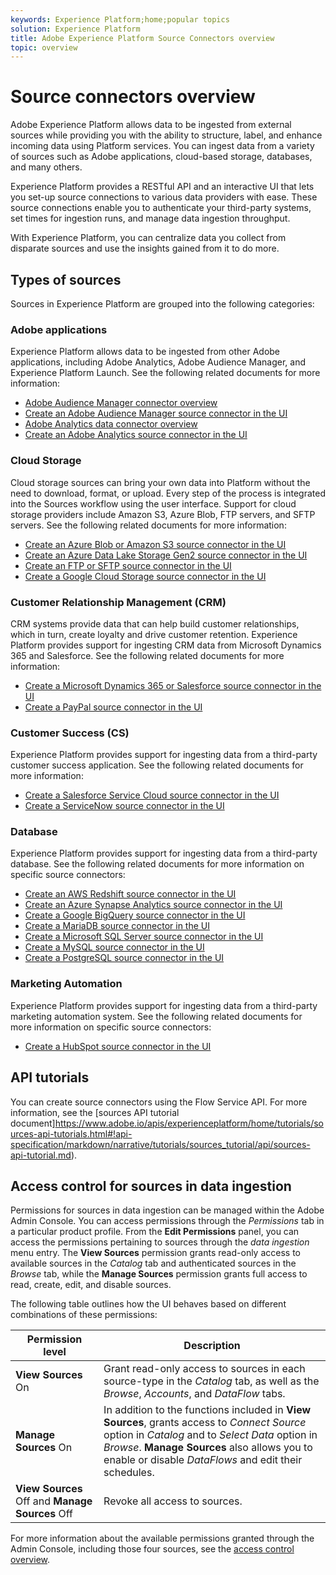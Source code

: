 ```yaml
---
keywords: Experience Platform;home;popular topics
solution: Experience Platform
title: Adobe Experience Platform Source Connectors overview
topic: overview
---
```


# Source connectors overview

Adobe Experience Platform allows data to be ingested from external sources while providing you with the ability to structure, label, and enhance incoming data using Platform services. You can ingest data from a variety of sources such as Adobe applications, cloud-based storage, databases, and many others.

Experience Platform provides a RESTful API and an interactive UI that lets you set-up source connections to various data providers with ease. These source connections enable you to authenticate your third-party systems, set times for ingestion runs, and manage data ingestion throughput.

With Experience Platform, you can centralize data you collect from disparate sources and use the insights gained from it to do more.

## Types of sources

Sources in Experience Platform are grouped into the following categories:

### Adobe applications

Experience Platform allows data to be ingested from other Adobe applications, including Adobe Analytics, Adobe Audience Manager, and Experience Platform Launch. See the following related documents for more information:

- [Adobe Audience Manager connector overview](./ui/adobe-applications/audience-manager.md)
- [Create an Adobe Audience Manager source connector in the UI](https://www.adobe.io/apis/experienceplatform/home/tutorials/sources-ui-tutorials.html#!api-specification/markdown/narrative/tutorials/sources_tutorial/ui/adobe-applications/aam-ui-tutorial.md)
- [Adobe Analytics data connector overview](./ui/adobe-applications/analytics.md)
- [Create an Adobe Analytics source connector in the UI](https://www.adobe.io/apis/experienceplatform/home/tutorials/sources-ui-tutorials.html#!api-specification/markdown/narrative/tutorials/sources_tutorial/ui/adobe-applications/adobe-analytics-ui-tutorial.md)

### Cloud Storage

Cloud storage sources can bring your own data into Platform without the need to download, format, or upload. Every step of the process is integrated into the Sources workflow using the user interface. Support for cloud storage providers include Amazon S3, Azure Blob, FTP servers, and SFTP servers. See the following related documents for more information:

- [Create an Azure Blob or Amazon S3 source connector in the UI](https://www.adobe.io/apis/experienceplatform/home/tutorials/sources-ui-tutorials.html#!api-specification/markdown/narrative/tutorials/sources_tutorial/ui/cloud-storages/amazon-s3-ui-tutorial.md)
- [Create an Azure Data Lake Storage Gen2 source connector in the UI](https://www.adobe.io/apis/experienceplatform/home/tutorials/sources-ui-tutorials.html#!api-specification/markdown/narrative/tutorials/sources_tutorial/ui/cloud-storages/adls-gen2-ui-tutorial.md)
- [Create an FTP or SFTP source connector in the UI](https://www.adobe.io/apis/experienceplatform/home/tutorials/sources-ui-tutorials.html#!api-specification/markdown/narrative/tutorials/sources_tutorial/ui/cloud-storages/ftp-sftp-ui-tutorial.md)
- [Create a Google Cloud Storage source connector in the UI](https://www.adobe.io/apis/experienceplatform/home/tutorials/sources-ui-tutorials.html#!api-specification/markdown/narrative/tutorials/sources_tutorial/ui/cloud-storages/google-cloud-storage-ui-tutorial.md)

### Customer Relationship Management (CRM)

CRM systems provide data that can help build customer relationships, which in turn, create loyalty and drive customer retention. Experience Platform provides support for ingesting CRM data from Microsoft Dynamics 365 and Salesforce. See the following related documents for more information:

- [Create a Microsoft Dynamics 365 or Salesforce source connector in the UI](https://www.adobe.io/apis/experienceplatform/home/tutorials/sources-ui-tutorials.html#!api-specification/markdown/narrative/tutorials/sources_tutorial/ui/crm/dynamics-salesforce-ui-tutorial.md)
- [Create a PayPal source connector in the UI](https://www.adobe.io/apis/experienceplatform/home/tutorials/sources-ui-tutorials.html#!api-specification/markdown/narrative/tutorials/sources_tutorial/ui/crm/paypal-tutorial.md)

### Customer Success (CS)

Experience Platform provides support for ingesting data from a third-party customer success application. See the following related documents for more information:

- [Create a Salesforce Service Cloud source connector in the UI](https://www.adobe.io/apis/experienceplatform/home/tutorials/sources-ui-tutorials.html#!api-specification/markdown/narrative/tutorials/sources_tutorial/ui/customer-success/salesforce-service-cloud-tutorial.md)
- [Create a ServiceNow source connector in the UI](https://www.adobe.io/apis/experienceplatform/home/tutorials/sources-ui-tutorials.html#!api-specification/markdown/narrative/tutorials/sources_tutorial/ui/customer-success/servicenow-ui-tutorial.md)

### Database

Experience Platform provides support for ingesting data from a third-party database. See the following related documents for more information on specific source connectors:

-   [Create an AWS Redshift source connector in the UI](https://www.adobe.io/apis/experienceplatform/home/tutorials/sources-ui-tutorials.html#!api-specification/markdown/narrative/tutorials/sources_tutorial/ui/databases/amazon-redshift-ui-tutorial.md)
-   [Create an Azure Synapse Analytics source connector in the UI](https://www.adobe.io/apis/experienceplatform/home/tutorials/sources-ui-tutorials.html#!api-specification/markdown/narrative/tutorials/sources_tutorial/ui/databases/azure-synapse-analytics-ui-tutorial.md)
-   [Create a Google BigQuery source connector in the UI](https://www.adobe.io/apis/experienceplatform/home/tutorials/sources-ui-tutorials.html#!api-specification/markdown/narrative/tutorials/sources_tutorial/ui/databases/google-big-query-ui-tutorial.md)
-   [Create a MariaDB source connector in the UI]()
-   [Create a Microsoft SQL Server source connector in the UI](https://www.adobe.io/apis/experienceplatform/home/tutorials/sources-ui-tutorials.html#!api-specification/markdown/narrative/tutorials/sources_tutorial/ui/databases/sql-server-ui-tutorial.md)
-   [Create a MySQL source connector in the UI](https://www.adobe.io/apis/experienceplatform/home/tutorials/sources-ui-tutorials.html#!api-specification/markdown/narrative/tutorials/sources_tutorial/ui/databases/mysql-ui-tutorial.md)
-   [Create a PostgreSQL source connector in the UI](https://www.adobe.io/apis/experienceplatform/home/tutorials/sources-ui-tutorials.html#!api-specification/markdown/narrative/tutorials/sources_tutorial/ui/databases/postgresql-tutorial.md)

### Marketing Automation

Experience Platform provides support for ingesting data from a third-party marketing automation system. See the following related documents for more information on specific source connectors:

-   [Create a HubSpot source connector in the UI](https://www.adobe.io/apis/experienceplatform/home/tutorials/sources-ui-tutorials.html#!api-specification/markdown/narrative/tutorials/sources_tutorial/ui/marketing-automation/hubspot-tutorial.md)

## API tutorials

You can create source connectors using the Flow Service API. For more information, see the [sources API tutorial document]https://www.adobe.io/apis/experienceplatform/home/tutorials/sources-api-tutorials.html#!api-specification/markdown/narrative/tutorials/sources_tutorial/api/sources-api-tutorial.md).

## Access control for sources in data ingestion

Permissions for sources in data ingestion can be managed within the Adobe Admin Console. You can access permissions through the *Permissions* tab in a particular product profile. From the **Edit Permissions** panel, you can access the permissions pertaining to sources through the *data ingestion* menu entry. The **View Sources** permission grants read-only access to available sources in the *Catalog* tab and authenticated sources in the *Browse* tab, while the **Manage Sources** permission grants full access to read, create, edit, and disable sources.

The following table outlines how the UI behaves based on different combinations of these permissions:

| Permission level | Description |
| ---- | ----|
| **View Sources** On | Grant read-only access to sources in each source-type in the *Catalog* tab, as well as the *Browse*, *Accounts*, and *DataFlow* tabs. |
| **Manage Sources** On | In addition to the functions included in **View Sources**, grants access to *Connect Source* option in *Catalog* and to *Select Data* option in *Browse*. **Manage Sources** also allows you to enable or disable *DataFlows* and edit their schedules. |
| **View Sources** Off and **Manage Sources** Off | Revoke all access to sources. |

For more information about the available permissions granted through the Admin Console, including those four sources, see the [access control overview](../access-control/home.md).
